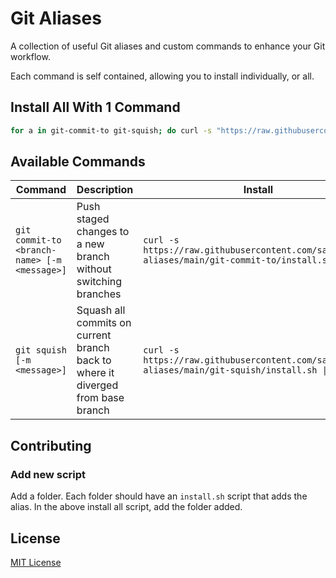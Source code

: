 # Git Aliases

A collection of useful Git aliases and custom commands to enhance your Git workflow.

Each command is self contained, allowing you to install individually, or all.

## Install All With 1 Command

```bash
for a in git-commit-to git-squish; do curl -s "https://raw.githubusercontent.com/sartaj/git-aliases/main/$a/install.sh" | bash; done
```

## Available Commands

| Command                                      | Description                                                                     | Install                                                                                              |
| -------------------------------------------- | ------------------------------------------------------------------------------- | ---------------------------------------------------------------------------------------------------- |
| `git commit-to <branch-name> [-m <message>]` | Push staged changes to a new branch without switching branches                  | `curl -s https://raw.githubusercontent.com/sartaj/git-aliases/main/git-commit-to/install.sh \| bash` |
| `git squish [-m <message>]`                  | Squash all commits on current branch back to where it diverged from base branch | `curl -s https://raw.githubusercontent.com/sartaj/git-aliases/main/git-squish/install.sh \| bash`    |

## Contributing

### Add new script

Add a folder. Each folder should have an `install.sh` script that adds the alias. In the above install all script, add the folder added.

## License

[MIT License](LICENSE)
